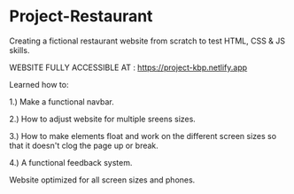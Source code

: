 # Project-Restaurant
Creating a fictional restaurant website from scratch to test HTML, CSS &amp; JS skills.

WEBSITE FULLY ACCESSIBLE AT : https://project-kbp.netlify.app

Learned how to: 

1.) Make a functional navbar. 

2.) How to adjust website for multiple sreens sizes. 

3.) How to make elements float and work on the different screen sizes so that it doesn't clog the page up or break. 

4.) A functional feedback system.

Website optimized for all screen sizes and phones.

